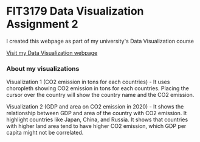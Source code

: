 # FIT3179 Data Visualization Assignment 2

I created this webpage as part of my university's Data Visualization course

[Visit my Data Visualization webpage](https://rw1216.github.io/FIT3179_Assignment2_viz/)

### About my visualizations

Visualization 1 (CO2 emission in tons for each countries) - It uses choropleth showing CO2 emission in tons for each countries. Placing the cursor over the country will show the country name and the CO2 emission.

Visualization 2 (GDP and area on CO2 emission in 2020) - It shows the relationship between GDP and area of the country with CO2 emission. It highlight countries like Japan, China, and Russia. It shows that countries with higher land area tend to have higher CO2 emission, which GDP per capita might not be correlated.

